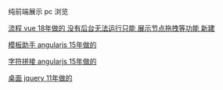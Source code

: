  
纯前端展示 pc 浏览


[流程 vue 18年做的 没有后台无法运行只能 展示节点拖拽等功能 新建](./flow/index.html) 

[模板助手 angularjs 15年做的](./temp/t.html)

[字符拼接 angularjs 15年做的](./temp/a.html) 

[桌面 jquery 11年做的](./desktop/index.html)
